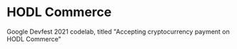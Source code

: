 # HODL Commerce

Google Devfest 2021 codelab, titled "Accepting cryptocurrency payment on HODL Commerce"

